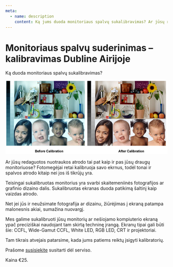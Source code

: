 ```yaml
---
meta:
  - name: description
    content: Ką jums duoda monitoriaus spalvų sukalibravimas? Ar jūsų redaguotos nuotraukos atrodo tai pat kaip ir pas jūsų draugų monitoriuose? Paslaugos Airijoje.
---
```

# Monitoriaus spalvų suderinimas – kalibravimas Dubline Airijoje 

Ką duoda monitoriaus spalvų sukalibravimas?

![Kompiuteriu remontas Airijoje](../../img/color-management.jpg)

Ar jūsų redaguotos nuotraukos atrodo tai pat kaip ir pas jūsų draugų monitoriuose? Fotomegėjai retai kalibruoja savo ekrnus, todėl tonai ir spalvos atrodo kitaip nei jos iš tikrūjų yra.

Teisingai sukalibruotas monitorius yra svarbi skaitemeniinės fotografijos ar grafinio dizaino dalis. Sukalibruotas ekranas duoda patikimą šaltinį kaip vaizdas atrodo.

Net jei jūs ir neužsimate fotografija ar dizainu, žiūrėjimas į ekraną patampa malonesnis akiai, sumažina nuovargį.

Mes galime sukalibruoti jūsų monitorių ar nešiojamo kompiuterio ekraną ypač preciziškai naudojant tam skirtą techninę įrangą.
Ekranų tipai gali būti šie: CCFL, Wide-Gamut CCFL, White LED, RGB LED, CRT ir projektoriai.

Tam tikrais atvejais patarsime, kada jums patiems reiktų įsigyti kalibratorių.

Prašome [susisiekite](/lt/contacts/) susitarti dėl serviso.

Kaina €25.